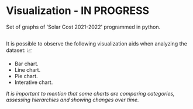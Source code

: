 # Visualization - IN PROGRESS
Set of graphs of 'Solar Cost 2021-2022' programmed in python.
##
It is possible to observe the following visualization aids when analyzing the dataset: :chart_with_upwards_trend:
- Bar chart.
- Line chart.
- Pie chart.
- Interative chart.

*It is important to mention that some charts are comparing categories, assessing hierarchies and showing changes over time.*
